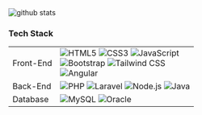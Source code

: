 <picture decoding="async" loading="lazy">
  <source media="(prefers-color-scheme: light)" srcset="https://pixel-profile-ui.vercel.app/api/github-stats?username=Raynald22&include_all_commits=true&pixelate_avatar=false&background=linear-gradient%280deg%2C+%23165a4c00+0%25%2C+%2391db6900+100%25%29+%2C+url%28https%3A%2F%2Fstatic.wikia.nocookie.net%2Fjujutsu-kaisen%2Fimages%2F1%2F17%2FSatoru_activating_Red_and_Blue_%2528Anime%2529.png%2Frevision%2Flatest%2Fscale-to-width-down%2F1000%3Fcb%3D20210321001629%29&color=%23ffffffFF">
  <source media="(prefers-color-scheme: dark)" srcset="https://pixel-profile-ui.vercel.app/api/github-stats?username=Raynald22&include_all_commits=true&pixelate_avatar=false&background=linear-gradient%280deg%2C+%23165a4c00+0%25%2C+%2391db6900+100%25%29+%2C+url%28https%3A%2F%2Fstatic.wikia.nocookie.net%2Fjujutsu-kaisen%2Fimages%2F1%2F17%2FSatoru_activating_Red_and_Blue_%2528Anime%2529.png%2Frevision%2Flatest%2Fscale-to-width-down%2F1000%3Fcb%3D20210321001629%29&color=%23ffffffFF">
  <img alt="github stats" src="https://pixel-profile-ui.vercel.app/api/github-stats?username=Raynald22&include_all_commits=true&pixelate_avatar=false&background=linear-gradient%280deg%2C+%23165a4c00+0%25%2C+%2391db6900+100%25%29+%2C+url%28https%3A%2F%2Fstatic.wikia.nocookie.net%2Fjujutsu-kaisen%2Fimages%2F1%2F17%2FSatoru_activating_Red_and_Blue_%2528Anime%2529.png%2Frevision%2Flatest%2Fscale-to-width-down%2F1000%3Fcb%3D20210321001629%29&color=%23ffffffFF">
</picture>

### Tech Stack
<table>
	<tr>
		<td>Front-End</td>
		<td>
			<img alt="HTML5" src="https://img.shields.io/badge/HTML5-E34F26.svg?style=for-the-badge&logo=HTML5&logoColor=white">
			<img alt="CSS3" src="https://img.shields.io/badge/CSS3-1572B6.svg?style=for-the-badge&logo=CSS3&logoColor=white">
			<img alt="JavaScript" src="https://img.shields.io/badge/JavaScript-F7DF1E.svg?style=for-the-badge&logo=JavaScript&logoColor=black">			
			<br>
			<img alt="Bootstrap" src="https://img.shields.io/badge/Bootstrap-7952B3.svg?style=for-the-badge&logo=Bootstrap&logoColor=white">
			<img alt="Tailwind CSS" src="https://img.shields.io/badge/Tailwind%20CSS-06B6D4.svg?style=for-the-badge&logo=Tailwind-CSS&logoColor=white">	
			<br>
			<img alt="Angular" src="https://img.shields.io/badge/Angular-61DAFB.svg?style=for-the-badge&logo=React&logoColor=black">			
			<br>											
		</td>
	</tr>
	<tr>
		<td>Back-End</td>
		<td>
			<img alt="PHP" src="https://img.shields.io/badge/PHP-777BB4.svg?style=for-the-badge&logo=PHP&logoColor=white">
			<img alt="Laravel" src="https://img.shields.io/badge/Laravel-FF2D20.svg?style=for-the-badge&logo=Laravel&logoColor=white">
			<img alt="Node.js" src="https://img.shields.io/badge/Node.js-339933.svg?style=for-the-badge&logo=nodedotjs&logoColor=white">
			<img alt="Java" src="https://img.shields.io/badge/Java-000000.svg?style=for-the-badge&logo=Express&logoColor=white">
		</td>
	</tr>
	<tr>
		<td>Database</td>
		<td>
			<img alt="MySQL" src="https://img.shields.io/badge/MySQL-4479A1.svg?style=for-the-badge&logo=MySQL&logoColor=white">
			<img alt="Oracle" src="https://img.shields.io/badge/Oracle-47A248.svg?style=for-the-badge&logo=MongoDB&logoColor=white">
		</td>
	</tr>	
</table>
